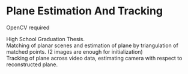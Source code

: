 # Plane Estimation And Tracking
OpenCV required  

High School Graduation Thesis.  
Matching of planar scenes and estimation of plane by triangulation of matched points. (2 images are enough for initialization)  
Tracking of plane across video data, estimating camera with respect to reconstructed plane.
